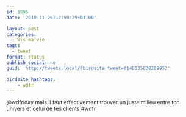 ```yaml
---
id: 1895
date: '2010-11-26T12:50:29+01:00'

layout: post
categories:
  - Vis ma vie
tags:
  - tweet
format: status
publish_social: no
guid: 'http://tweets.local/?birdsite_tweet=8140535638269952'

birdsite_hashtags:
    - wdfr
---
```


@wdfriday mais il faut effectivement trouver un juste milieu entre ton univers et celui de tes clients #wdfr